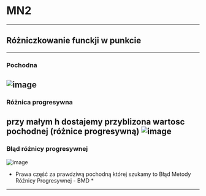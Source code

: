 # MN2
---
## Różniczkowanie funckji w punkcie
---
### Pochodna
![image](https://github.com/KaNiuSii/MN2/assets/123270897/bac4bbc0-de76-43f2-90f1-dfdcb75599dc)
---
### Różnica progresywna
przy małym h dostajemy przyblizona wartosc pochodnej (różnice progresywną)
![image](https://github.com/KaNiuSii/MN2/assets/123270897/d7467033-2a40-4c9f-a66c-4926fb028e95)
---
### Błąd różnicy progresywnej
![image](https://github.com/KaNiuSii/MN2/assets/123270897/4eaee330-7e14-47a9-a3d6-9a092dbe1aa3)
<br>
* Prawa część za prawdziwą pochodną której szukamy to Błąd Metody Róźnicy Progresywnej - BMD *
---
